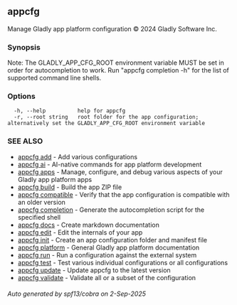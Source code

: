 ## appcfg

Manage Gladly app platform configuration © 2024 Gladly Software Inc.

### Synopsis


Note: The GLADLY_APP_CFG_ROOT environment variable MUST be set in order for autocompletion to work. Run "appcfg completion -h" for the list of supported command line shells.


### Options

```
  -h, --help          help for appcfg
  -r, --root string   root folder for the app configuration; alternatively set the GLADLY_APP_CFG_ROOT environment variable
```

### SEE ALSO

* [appcfg add](appcfg_add.md)	 - Add various configurations
* [appcfg ai](appcfg_ai.md)	 - AI-native commands for app platform development
* [appcfg apps](appcfg_apps.md)	 - Manage, configure, and debug various aspects of your Gladly app platform apps
* [appcfg build](appcfg_build.md)	 - Build the app ZIP file
* [appcfg compatible](appcfg_compatible.md)	 - Verify that the app configuration is compatible with an older version
* [appcfg completion](appcfg_completion.md)	 - Generate the autocompletion script for the specified shell
* [appcfg docs](appcfg_docs.md)	 - Create markdown documentation
* [appcfg edit](appcfg_edit.md)	 - Edit the internals of your app
* [appcfg init](appcfg_init.md)	 - Create an app configuration folder and manifest file
* [appcfg platform](appcfg_platform.md)	 - General Gladly app platform documentation
* [appcfg run](appcfg_run.md)	 - Run a configuration against the external system
* [appcfg test](appcfg_test.md)	 - Test various individual configurations or all configurations
* [appcfg update](appcfg_update.md)	 - Update appcfg to the latest version
* [appcfg validate](appcfg_validate.md)	 - Validate all or a subset of the configuration

###### Auto generated by spf13/cobra on 2-Sep-2025
